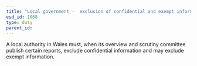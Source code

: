 ```yaml
---
title: "Local government -  exclusion of confidential and exempt information from reports"
esd_id: 1068
type: duty
parent_id:  
---
```


A local authority in Wales must, when its overview and scrutiny committee publish certain reports, exclude confidential information and may exclude exempt information.

